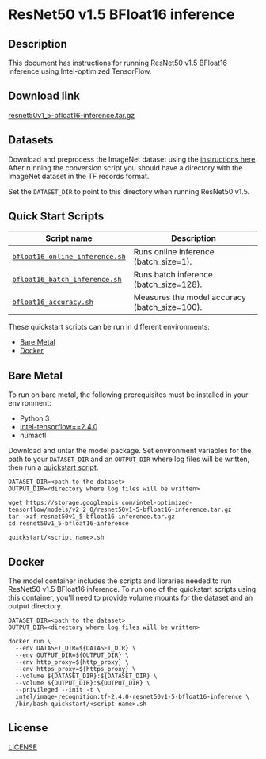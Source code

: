 <!--- 0. Title -->
# ResNet50 v1.5 BFloat16 inference

<!-- 10. Description -->
## Description

This document has instructions for running ResNet50 v1.5 BFloat16 inference using
Intel-optimized TensorFlow.

<!--- 20. Download link -->
## Download link

[resnet50v1_5-bfloat16-inference.tar.gz](https://storage.googleapis.com/intel-optimized-tensorflow/models/v2_2_0/resnet50v1-5-bfloat16-inference.tar.gz)

<!--- 30. Datasets -->
## Datasets

Download and preprocess the ImageNet dataset using the [instructions here](/datasets/imagenet/README.md).
After running the conversion script you should have a directory with the
ImageNet dataset in the TF records format.

Set the `DATASET_DIR` to point to this directory when running ResNet50 v1.5.

<!--- 40. Quick Start Scripts -->
## Quick Start Scripts

| Script name | Description |
|-------------|-------------|
| [`bfloat16_online_inference.sh`](bfloat16_online_inference.sh) | Runs online inference (batch_size=1). |
| [`bfloat16_batch_inference.sh`](bfloat16_batch_inference.sh) | Runs batch inference (batch_size=128). |
| [`bfloat16_accuracy.sh`](bfloat16_accuracy.sh) | Measures the model accuracy (batch_size=100). |

These quickstart scripts can be run in different environments:
* [Bare Metal](#bare-metal)
* [Docker](#docker)

<!--- 50. Bare Metal -->
## Bare Metal

To run on bare metal, the following prerequisites must be installed in your environment:
* Python 3
* [intel-tensorflow==2.4.0](https://pypi.org/project/intel-tensorflow/)
* numactl

Download and untar the model package.
Set environment variables for the path to your `DATASET_DIR` and an
`OUTPUT_DIR` where log files will be written, then run a 
[quickstart script](#quick-start-scripts).

```
DATASET_DIR=<path to the dataset>
OUTPUT_DIR=<directory where log files will be written>

wget https://storage.googleapis.com/intel-optimized-tensorflow/models/v2_2_0/resnet50v1-5-bfloat16-inference.tar.gz
tar -xzf resnet50v1_5-bfloat16-inference.tar.gz
cd resnet50v1_5-bfloat16-inference

quickstart/<script name>.sh
```

<!--- 60. Docker -->
## Docker

The model container includes the scripts and libraries needed to run 
ResNet50 v1.5 BFloat16 inference. To run one of the quickstart scripts 
using this container, you'll need to provide volume mounts for the dataset 
and an output directory.

```
DATASET_DIR=<path to the dataset>
OUTPUT_DIR=<directory where log files will be written>

docker run \
  --env DATASET_DIR=${DATASET_DIR} \
  --env OUTPUT_DIR=${OUTPUT_DIR} \
  --env http_proxy=${http_proxy} \
  --env https_proxy=${https_proxy} \
  --volume ${DATASET_DIR}:${DATASET_DIR} \
  --volume ${OUTPUT_DIR}:${OUTPUT_DIR} \
  --privileged --init -t \
  intel/image-recognition:tf-2.4.0-resnet50v1-5-bfloat16-inference \
  /bin/bash quickstart/<script name>.sh
```

<!--- 80. License -->
## License

[LICENSE](/LICENSE)


